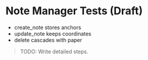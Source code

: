 # Note Manager Tests (Draft)

- create_note stores anchors
- update_note keeps coordinates
- delete cascades with paper

> TODO: Write detailed steps.

